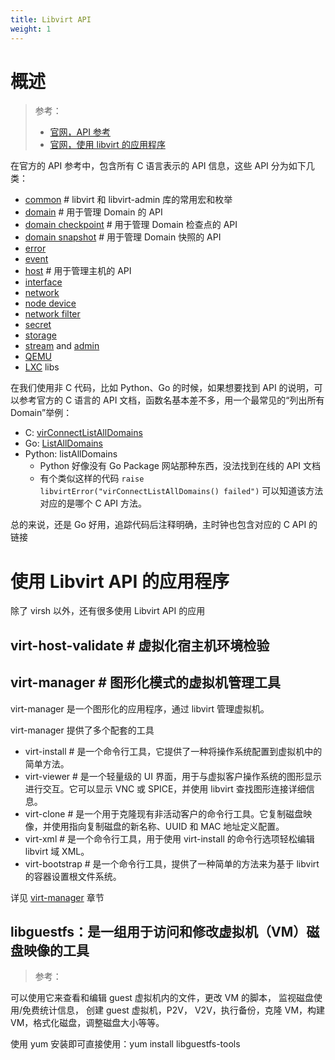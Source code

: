 ```yaml
---
title: Libvirt API
weight: 1
---
```


# 概述

> 参考：
>
> - [官网，API 参考](https://libvirt.org/html/index.html)
> - [官网，使用 libvirt 的应用程序](https://libvirt.org/apps.html)

在官方的 API 参考中，包含所有 C 语言表示的 API 信息，这些 API 分为如下几类：

- [common](https://libvirt.org/html/libvirt-libvirt-common.html) # libvirt 和 libvirt-admin 库的常用宏和枚举
- [domain](https://libvirt.org/html/libvirt-libvirt-domain.html) # 用于管理 Domain 的 API
- [domain checkpoint](https://libvirt.org/html/libvirt-libvirt-domain-checkpoint.html) # 用于管理 Domain 检查点的 API
- [domain snapshot](https://libvirt.org/html/libvirt-libvirt-domain-snapshot.html) # 用于管理 Domain 快照的 API
- [error](https://libvirt.org/html/libvirt-virterror.html)
- [event](https://libvirt.org/html/libvirt-libvirt-event.html)
- [host](https://libvirt.org/html/libvirt-libvirt-host.html) # 用于管理主机的 API
- [interface](https://libvirt.org/html/libvirt-libvirt-interface.html)
- [network](https://libvirt.org/html/libvirt-libvirt-network.html)
- [node device](https://libvirt.org/html/libvirt-libvirt-nodedev.html)
- [network filter](https://libvirt.org/html/libvirt-libvirt-nwfilter.html)
- [secret](https://libvirt.org/html/libvirt-libvirt-secret.html)
- [storage](https://libvirt.org/html/libvirt-libvirt-storage.html)
- [stream](https://libvirt.org/html/libvirt-libvirt-stream.html) and [admin](https://libvirt.org/html/libvirt-libvirt-admin.html)
- [QEMU](https://libvirt.org/html/libvirt-libvirt-qemu.html)
- [LXC](https://libvirt.org/html/libvirt-libvirt-lxc.html) libs

在我们使用非 C 代码，比如 Python、Go 的时候，如果想要找到 API 的说明，可以参考官方的 C 语言的 API 文档，函数名基本差不多，用一个最常见的“列出所有 Domain”举例：

- C: [virConnectListAllDomains](https://libvirt.org/html/libvirt-libvirt-domain.html#virConnectListAllDomains)
- Go: [ListAllDomains](https://pkg.go.dev/libvirt.org/go/libvirt#Connect.ListAllDomains)
- Python: listAllDomains
  - Python 好像没有 Go Package 网站那种东西，没法找到在线的 API 文档
  - 有个类似这样的代码 `raise libvirtError("virConnectListAllDomains() failed")` 可以知道该方法对应的是哪个 C API 方法。

总的来说，还是 Go 好用，追踪代码后注释明确，主时钟也包含对应的 C API 的链接

# 使用 Libvirt API 的应用程序

除了 virsh 以外，还有很多使用 Libvirt API 的应用

## virt-host-validate # 虚拟化宿主机环境检验

## virt-manager # 图形化模式的虚拟机管理工具

virt-manager 是一个图形化的应用程序，通过 libvirt 管理虚拟机。

virt-manager 提供了多个配套的工具

- virt-install # 是一个命令行工具，它提供了一种将操作系统配置到虚拟机中的简单方法。
- virt-viewer # 是一个轻量级的 UI 界面，用于与虚拟客户操作系统的图形显示进行交互。它可以显示 VNC 或 SPICE，并使用 libvirt 查找图形连接详细信息。
- virt-clone # 是一个用于克隆现有非活动客户的命令行工具。它复制磁盘映像，并使用指向复制磁盘的新名称、UUID 和 MAC 地址定义配置。
- virt-xml # 是一个命令行工具，用于使用 virt-install 的命令行选项轻松编辑 libvirt 域 XML。
- virt-bootstrap # 是一个命令行工具，提供了一种简单的方法来为基于 libvirt 的容器设置根文件系统。

详见 [virt-manager](/docs/10.云原生/Virtualization%20implementation/虚拟化管理/Libvirt/Libvirt%20API/virt-manager.md) 章节

## libguestfs：是一组用于访问和修改虚拟机（VM）磁盘映像的工具

> 参考：

可以使用它来查看和编辑 guest 虚拟机内的文件，更改 VM 的脚本， 监视磁盘使用/免费统计信息， 创建 guest 虚拟机，P2V， V2V，执行备份，克隆 VM，构建 VM，格式化磁盘，调整磁盘大小等等。

使用 yum 安装即可直接使用：yum install libguestfs-tools

